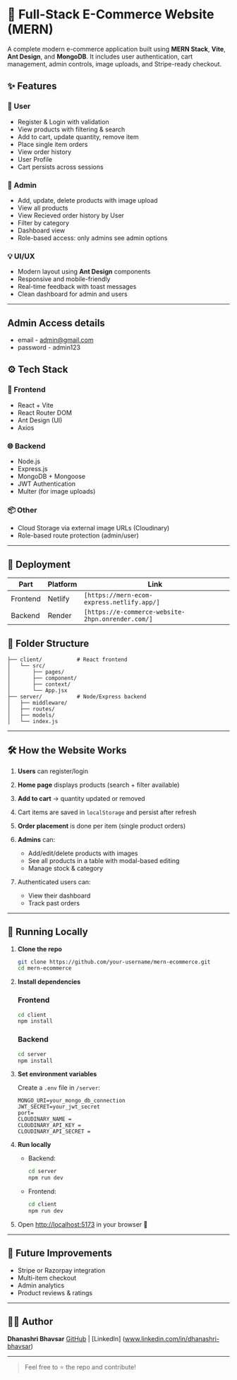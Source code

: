 # 🛒 Full-Stack E-Commerce Website (MERN)

A complete modern e-commerce application built using **MERN Stack**, **Vite**, **Ant Design**, and **MongoDB**.
It includes user authentication, cart management, admin controls, image uploads, and Stripe-ready checkout.

## ✨ Features

### 👤 User
- Register & Login with validation
- View products with filtering & search
- Add to cart, update quantity, remove item
- Place single item orders
- View order history
- User Profile
- Cart persists across sessions

### 🔐 Admin
- Add, update, delete products with image upload
- View all products
- View Recieved order history by User
- Filter by category
- Dashboard view
- Role-based access: only admins see admin options

### 💡 UI/UX
- Modern layout using **Ant Design** components
- Responsive and mobile-friendly
- Real-time feedback with toast messages
- Clean dashboard for admin and users

---

## Admin Access details 
- email - admin@gmail.com
- password - admin123

## ⚙️ Tech Stack

### 🔧 Frontend
- React + Vite
- React Router DOM
- Ant Design (UI)
- Axios

### 🌐 Backend
- Node.js
- Express.js
- MongoDB + Mongoose
- JWT Authentication
- Multer (for image uploads)

### 📦 Other
- Cloud Storage via external image URLs (Cloudinary)
- Role-based route protection (admin/user)

---

## 🚀 Deployment

| Part       | Platform  | Link |
|------------|-----------|------|
| Frontend   | Netlify   | `[https://mern-ecom-express.netlify.app/]` |
| Backend    | Render    | `[https://e-commerce-website-2hpn.onrender.com/]` |

## 📂 Folder Structure
````
├── client/           # React frontend
│   └── src/
│       ├── pages/
│       ├── component/
│       ├── context/
│       └── App.jsx
├── server/           # Node/Express backend
│   ├── middleware/
│   ├── routes/
│   ├── models/
│   └── index.js
````

---

## 🛠️ How the Website Works

1. **Users** can register/login
2. **Home page** displays products (search + filter available)
3. **Add to cart** → quantity updated or removed
4. Cart items are saved in `localStorage` and persist after refresh
5. **Order placement** is done per item (single product orders)
6. **Admins** can:

   * Add/edit/delete products with images
   * See all products in a table with modal-based editing
   * Manage stock & category
7. Authenticated users can:

   * View their dashboard
   * Track past orders

---

## 🧪 Running Locally

1. **Clone the repo**

   ```bash
   git clone https://github.com/your-username/mern-ecommerce.git
   cd mern-ecommerce
   ```

2. **Install dependencies**

   ### Frontend

   ```bash
   cd client
   npm install
   ```

   ### Backend

   ```bash
   cd server
   npm install
   ```

3. **Set environment variables**

   Create a `.env` file in `/server`:

   ```env
   MONGO_URI=your_mongo_db_connection
   JWT_SECRET=your_jwt_secret
   port=
   CLOUDINARY_NAME = 
   CLOUDINARY_API_KEY =
   CLOUDINARY_API_SECRET = 
   ```

4. **Run locally**

   * Backend:

     ```bash
     cd server
     npm run dev
     ```

   * Frontend:

     ```bash
     cd client
     npm run dev
     ```

5. Open [http://localhost:5173](http://localhost:5173) in your browser 🚀

---

## 🧠 Future Improvements

* Stripe or Razorpay integration
* Multi-item checkout
* Admin analytics
* Product reviews & ratings

---

## 👨‍💻 Author

**Dhanashri Bhavsar**
[GitHub](https://github.com/dhanashri-code) | [LinkedIn] (www.linkedin.com/in/dhanashri-bhavsar)

---

> Feel free to ⭐ the repo and contribute!

